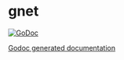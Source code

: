 gnet
====

[![GoDoc](http://godoc.org/github.com//spolabs/gnet?status.png)](http://godoc.org/github.com/spolabs/gnet)

[Godoc generated documentation](https://godoc.org/github.com/spolabs/gnet)

